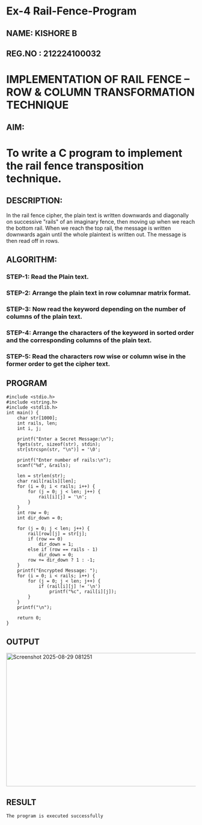 # Ex-4 Rail-Fence-Program
## NAME: KISHORE B
## REG.NO : 212224100032

# IMPLEMENTATION OF RAIL FENCE – ROW & COLUMN TRANSFORMATION TECHNIQUE

## AIM:

# To write a C program to implement the rail fence transposition technique.

## DESCRIPTION:

In the rail fence cipher, the plain text is written downwards and diagonally on successive "rails" of an imaginary fence, then moving up when we reach the bottom rail. When we reach the top rail, the message is written downwards again until the whole plaintext is written out. The message is then read off in rows.

## ALGORITHM:

### STEP-1: Read the Plain text.
### STEP-2: Arrange the plain text in row columnar matrix format.
### STEP-3: Now read the keyword depending on the number of columns of the plain text.
### STEP-4: Arrange the characters of the keyword in sorted order and the corresponding columns of the plain text.
### STEP-5: Read the characters row wise or column wise in the former order to get the cipher text.

## PROGRAM
```
#include <stdio.h>
#include <string.h>
#include <stdlib.h>
int main() {
    char str[1000];
    int rails, len;
    int i, j;

    printf("Enter a Secret Message:\n");
    fgets(str, sizeof(str), stdin);
    str[strcspn(str, "\n")] = '\0';

    printf("Enter number of rails:\n");
    scanf("%d", &rails);

    len = strlen(str);
    char rail[rails][len];
    for (i = 0; i < rails; i++) {
        for (j = 0; j < len; j++) {
            rail[i][j] = '\n';
        }
    }
    int row = 0;
    int dir_down = 0; 

    for (j = 0; j < len; j++) {
        rail[row][j] = str[j];
        if (row == 0)
            dir_down = 1;
        else if (row == rails - 1)
            dir_down = 0;
        row += dir_down ? 1 : -1;
    }
    printf("Encrypted Message: ");
    for (i = 0; i < rails; i++) {
        for (j = 0; j < len; j++) {
            if (rail[i][j] != '\n')
                printf("%c", rail[i][j]);
        }
    }
    printf("\n");

    return 0;
}
````

## OUTPUT
<img width="806" height="355" alt="Screenshot 2025-08-29 081251" src="https://github.com/user-attachments/assets/dcb8d57c-3e8d-4e51-9c0a-b3aded7a616a" />



## RESULT
```
The program is executed successfully
```
